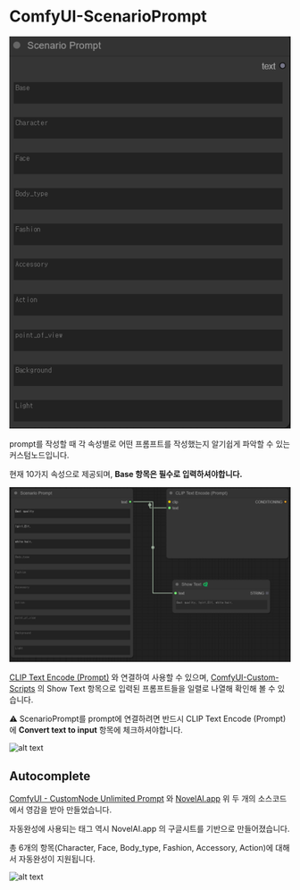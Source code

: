 # ComfyUI-ScenarioPrompt

![alt text](data/static/Scenario_prompt.png)

prompt를 작성할 때 각 속성별로 어떤 프롬프트를 작성했는지 알기쉽게 파악할 수 있는 커스텀노드입니다.

현재 10가지 속성으로 제공되며, **Base 항목은 필수로 입력하셔야합니다.**

![alt text](data/static/Scenario_prompt_example1.png)

[CLIP Text Encode (Prompt)](https://blenderneko.github.io/ComfyUI-docs/Core%20Nodes/Conditioning/CLIPTextEncode/) 와 연결하여 사용할 수 있으며, [ComfyUI-Custom-Scripts](https://github.com/pythongosssss/ComfyUI-Custom-Scripts) 의 Show Text 항목으로 입력된 프롬프트들을 일렬로 나열해 확인해 볼 수 있습니다.

⚠️ ScenarioPrompt를 prompt에 연결하려면 반드시 CLIP Text Encode (Prompt)에 **Convert text to input** 항목에 체크하셔야합니다.

![alt text](Scenario_prompt_caution.png)

## Autocomplete

[ComfyUI - CustomNode Unlimited Prompt](https://github.com/PluMaZero/ComfyUI-SpaceFlower) 와 [NovelAI.app](https://github.com/gangjun06/NovelAI.app) 위 두 개의 소스코드에서 영감을 받아 만들었습니다.

자동완성에 사용되는 태그 역시 NovelAI.app 의 구글시트를 기반으로 만들어졌습니다.

총 6개의 항목(Character, Face, Body_type, Fashion, Accessory, Action)에 대해서 자동완성이 지원됩니다.

![alt text](ScenarioPrompt_autocomplete.gif)
